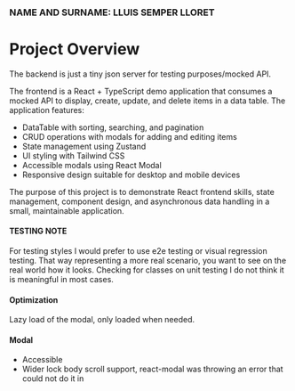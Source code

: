 ### NAME AND SURNAME: LLUIS SEMPER LLORET

# Project Overview

The backend is just a tiny json server for testing purposes/mocked API.

The frontend is a React + TypeScript demo application that consumes a mocked API to display, create, update, and delete items in a data table. The application features:

- DataTable with sorting, searching, and pagination
- CRUD operations with modals for adding and editing items
- State management using Zustand
- UI styling with Tailwind CSS
- Accessible modals using React Modal
- Responsive design suitable for desktop and mobile devices

The purpose of this project is to demonstrate React frontend skills, state management, component design, and asynchronous data handling in a small, maintainable application.

#### TESTING NOTE

For testing styles I would prefer to use e2e testing or visual regression testing. That way representing a more real scenario, you want to see on the real world how it looks. Checking for classes on unit testing I do not think it is meaningful in most cases.

#### Optimization

Lazy load of the modal, only loaded when needed.

<!-- TODO: project’s deployment, configuration and execution steps. -->

#### Modal

- Accessible
- Wider lock body scroll support, react-modal was throwing an error that could not do it in
